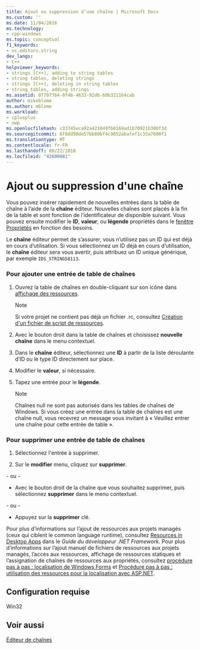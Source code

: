 ```yaml
---
title: Ajout ou suppression d’une chaîne | Microsoft Docs
ms.custom: ''
ms.date: 11/04/2016
ms.technology:
- cpp-windows
ms.topic: conceptual
f1_keywords:
- vc.editors.string
dev_langs:
- C++
helpviewer_keywords:
- strings [C++], adding to string tables
- string tables, deleting strings
- strings [C++], deleting in string tables
- string tables, adding strings
ms.assetid: 077077b4-0f4b-4633-92d6-60b321164cab
author: mikeblome
ms.author: mblome
ms.workload:
- cplusplus
- uwp
ms.openlocfilehash: c33745eca92a421049fb0169ad1b70921b38bf3d
ms.sourcegitcommit: 6f8dd98de57bb80bf4c9852abafef1c35a7600f1
ms.translationtype: MT
ms.contentlocale: fr-FR
ms.lasthandoff: 08/22/2018
ms.locfileid: "42600081"
---
```

# <a name="adding-or-deleting-a-string"></a>Ajout ou suppression d'une chaîne

Vous pouvez insérer rapidement de nouvelles entrées dans la table de chaîne à l’aide de la **chaîne** éditeur. Nouvelles chaînes sont placés à la fin de la table et sont fonction de l’identificateur de disponible suivant. Vous pouvez ensuite modifier le **ID**, **valeur**, ou **légende** propriétés dans le [fenêtre Propriétés](/visualstudio/ide/reference/properties-window) en fonction des besoins.

Le **chaîne** éditeur permet de s’assurer, vous n’utilisez pas un ID qui est déjà en cours d’utilisation. Si vous sélectionnez un ID déjà en cours d’utilisation, le **chaîne** éditeur sera vous avertir, puis attribuez un ID unique générique, par exemple `IDS_STRING58113`.

### <a name="to-add-a-string-table-entry"></a>Pour ajouter une entrée de table de chaînes

1. Ouvrez la table de chaînes en double-cliquant sur son icône dans [affichage des ressources](../windows/resource-view-window.md).

   > [!NOTE]
   > Si votre projet ne contient pas déjà un fichier .rc, consultez [Création d'un fichier de script de ressources](../windows/how-to-create-a-resource-script-file.md).

2. Avec le bouton droit dans la table de chaînes et choisissez **nouvelle chaîne** dans le menu contextuel.

3. Dans le **chaîne** éditeur, sélectionnez une **ID** à partir de la liste déroulante d’ID ou le type ID directement sur place.

4. Modifier le **valeur**, si nécessaire.

5. Tapez une entrée pour le **légende**.

   > [!NOTE]
   > Chaînes null ne sont pas autorisés dans les tables de chaînes de Windows. Si vous créez une entrée dans la table de chaînes est une chaîne null, vous recevrez un message vous invitant à « Veuillez entrer une chaîne pour cette entrée de table ».

### <a name="to-delete-a-string-table-entry"></a>Pour supprimer une entrée de table de chaînes

1. Sélectionnez l'entrée à supprimer.

2. Sur le **modifier** menu, cliquez sur **supprimer**.

\- ou -

- Avec le bouton droit de la chaîne que vous souhaitez supprimer, puis sélectionnez **supprimer** dans le menu contextuel.

\- ou -

- Appuyez sur la **supprimer** clé.

Pour plus d’informations sur l’ajout de ressources aux projets managés (ceux qui ciblent le common language runtime), consultez [Resources in Desktop Apps](/dotnet/framework/resources/index) dans le *Guide du développeur .NET Framework*. Pour plus d’informations sur l’ajout manuel de fichiers de ressources aux projets managés, l’accès aux ressources, affichage de ressources statiques et l’assignation de chaînes de ressources aux propriétés, consultez [procédure pas à pas : localisation de Windows Forms](http://msdn.microsoft.com/9a96220d-a19b-4de0-9f48-01e5d82679e5) et [Procédure pas à pas : utilisation des ressources pour la localisation avec ASP.NET](http://msdn.microsoft.com/Library/bb4e5b44-e2b0-48ab-bbe9-609fb33900b6).

## <a name="requirements"></a>Configuration requise

Win32

## <a name="see-also"></a>Voir aussi

[Éditeur de chaînes](../windows/string-editor.md)  